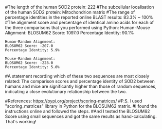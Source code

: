 #The length of the human SOD2 protein: 222
#The subcellular localisation of the human SOD2 protein: Mitochondrion matrix
#The range of percentage identities in the reported online BLAST results: 83.3% ~ 100%
#The alignment score and percentage of identical amino acids for each of the three comparisons that you performed using Python: 
    Human-Mouse Alignment:
    BLOSUM62 Score: 1097.0
    Percentage Identity: 90.1%

    Human-Random Alignment:
    BLOSUM62 Score: -207.0
    Percentage Identity: 5.9%

    Mouse-Random Alignment:
    BLOSUM62 Score: -228.0
    Percentage Identity: 5.0% 
#A statement recording which of these two sequences are most closely related: The comparison scores and percentage identity of SOD2 between humans and mice are significantly higher than those of random sequences, indicating a close evolutionary relationship between the two.

#References: https://pypi.org/project/scoring-matrices/
#P.S. I used "scoring_matrices" library in Python for the BLOSUM62 matrix. 
#I found the instructions online and followed the steps. 
#And I tested the BLOSUM62 Score using small sequences and got the same results as hand-calculating. That's working!

